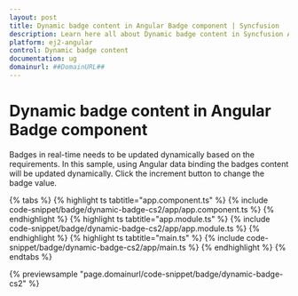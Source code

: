 ```yaml
---
layout: post
title: Dynamic badge content in Angular Badge component | Syncfusion
description: Learn here all about Dynamic badge content in Syncfusion Angular Badge component of Syncfusion Essential JS 2 and more.
platform: ej2-angular
control: Dynamic badge content 
documentation: ug
domainurl: ##DomainURL##
---
```


# Dynamic badge content in Angular Badge component

Badges in real-time needs to be updated dynamically based on the requirements. In this sample, using Angular data binding the badges content will be updated dynamically. Click the increment button to change the badge value.

{% tabs %}
{% highlight ts tabtitle="app.component.ts" %}
{% include code-snippet/badge/dynamic-badge-cs2/app/app.component.ts %}
{% endhighlight %}
{% highlight ts tabtitle="app.module.ts" %}
{% include code-snippet/badge/dynamic-badge-cs2/app/app.module.ts %}
{% endhighlight %}
{% highlight ts tabtitle="main.ts" %}
{% include code-snippet/badge/dynamic-badge-cs2/app/main.ts %}
{% endhighlight %}
{% endtabs %}
  
{% previewsample "page.domainurl/code-snippet/badge/dynamic-badge-cs2" %}
